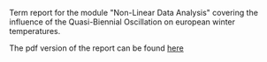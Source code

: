 Term report for the module "Non-Linear Data Analysis" covering the influence of the Quasi-Biennial Oscillation on 
european winter temperatures.

The pdf version of the report can be found [here](report/report.pdf)